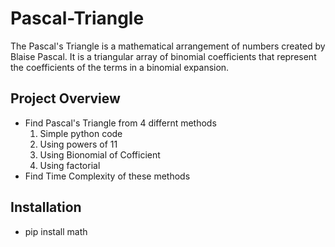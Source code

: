 # Pascal-Triangle
The Pascal's Triangle is a mathematical arrangement of numbers created by Blaise Pascal. It is a triangular array of binomial coefficients that represent the coefficients of the terms in a binomial expansion.

## Project Overview
- Find Pascal's Triangle from 4 differnt methods
   1. Simple python code
   2. Using powers of 11
   3. Using Bionomial of Cofficient
   4. Using factorial 
- Find Time Complexity of these methods

## Installation
- pip install math
